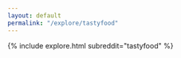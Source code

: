 ```yaml
---
layout: default
permalink: "/explore/tastyfood"
---
```


{% include explore.html subreddit="tastyfood" %}
